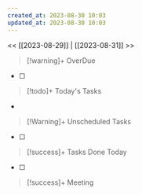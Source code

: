 ```yaml
---
created_at: 2023-08-30 10:03
updated_at: 2023-08-30 10:03
---
```


<< [[2023-08-29]] | [[2023-08-31]] >>


> [!warning]+ OverDue

- [ ] 

> [!todo]+ Today's Tasks

-  

> [!Warning]+ Unscheduled Tasks

- [ ] 

> [!success]+ Tasks Done Today

- [ ] 

> [!success]+ Meeting

